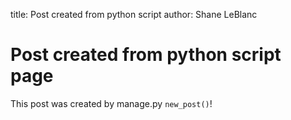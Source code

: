 title: Post created from python script
author: Shane LeBlanc

# Post created from python script page

This post was created by manage.py <code>new_post()</code>!